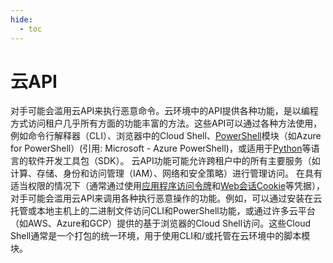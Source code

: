```yaml
---
hide:
  - toc
---
```


# 云API

对手可能会滥用云API来执行恶意命令。云环境中的API提供各种功能，是以编程方式访问租户几乎所有方面的功能丰富的方法。这些API可以通过各种方法使用，例如命令行解释器（CLI）、浏览器中的Cloud Shell、[PowerShell](https://attack.mitre.org/techniques/T1059/001)模块（如Azure for PowerShell）(引用: Microsoft - Azure PowerShell)，或适用于[Python](https://attack.mitre.org/techniques/T1059/006)等语言的软件开发工具包（SDK）。  云API功能可能允许跨租户中的所有主要服务（如计算、存储、身份和访问管理（IAM）、网络和安全策略）进行管理访问。  在具有适当权限的情况下（通常通过使用[应用程序访问令牌](https://attack.mitre.org/techniques/T1550/001)和[Web会话Cookie](https://attack.mitre.org/techniques/T1550/004)等凭据），对手可能会滥用云API来调用各种执行恶意操作的功能。例如，可以通过安装在云托管或本地主机上的二进制文件访问CLI和PowerShell功能，或通过许多云平台（如AWS、Azure和GCP）提供的基于浏览器的Cloud Shell访问。这些Cloud Shell通常是一个打包的统一环境，用于使用CLI和/或托管在云环境中的脚本模块。
